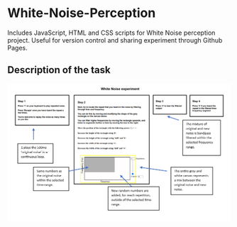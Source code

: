 # White-Noise-Perception
Includes JavaScript, HTML and CSS scripts for White Noise perception project. Useful for version control and sharing experiment through Github Pages.

## Description of the task
![layout image](Images/layout_with_notes.png)
